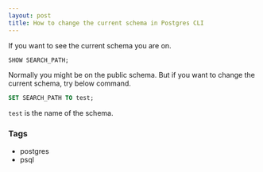 ```yaml
---
layout: post
title: How to change the current schema in Postgres CLI
---
```


If you want to see the current schema you are on.

```sql
SHOW SEARCH_PATH;
```

Normally you might be on the public schema. But if you want to change the current schema, try below command.

```sql
SET SEARCH_PATH TO test;
```

`test` is the name of the schema.

### Tags

- postgres
- psql